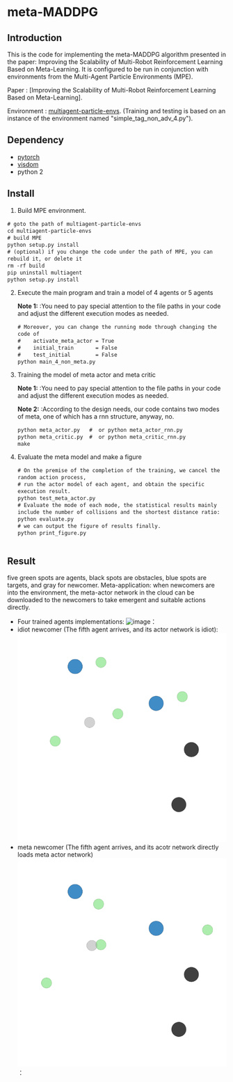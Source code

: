 # meta-MADDPG

## Introduction

This is the code for implementing the meta-MADDPG algorithm presented in the paper: Improving the Scalability of Multi-Robot
Reinforcement Learning Based on Meta-Learning. It is configured to be run in conjunction with environments from
the Multi-Agent Particle Environments (MPE).

Paper : [Improving the Scalability of Multi-Robot Reinforcement Learning Based on Meta-Learning].

Environment : [multiagent-particle-envs](https://github.com/openai/multiagent-particle-envs).
(Training and testing is based on an instance of the environment named "simple_tag_non_adv_4.py").


## Dependency

- [pytorch](https://github.com/pytorch/pytorch)
- [visdom](https://github.com/facebookresearch/visdom)
- python 2

## Install

1. Build MPE environment.
  ```Shell
  # goto the path of multiagent-particle-envs
  cd multiagent-particle-envs
  # build MPE
  python setup.py install
  # (optional) if you change the code under the path of MPE, you can rebuild it, or delete it
  rm -rf build
  pip uninstall multiagent
  python setup.py install
  ```

2. Execute the main program and train a model of 4 agents or 5 agents

   **Note 1:** :You need to pay special attention to the file paths in your code and adjust the different execution modes as needed.

    ```Shell
    # Moreover, you can change the running mode through changing the code of
    #    activate_meta_actor = True
    #    initial_train       = False
    #    test_initial        = False
    python main_4_non_meta.py
    ```

3. Training the model of meta actor and meta critic

    **Note 1:** :You need to pay special attention to the file paths in your code and adjust the different execution modes as needed.

    **Note 2:** :According to the design needs, our code contains two modes of meta, one of which has a rnn structure, anyway, no.

    ```Shell
    python meta_actor.py   #  or python meta_actor_rnn.py
    python meta_critic.py  #  or python meta_critic_rnn.py
    make
    ```

4. Evaluate the meta model and make a figure
    ```Shell
    # On the premise of the completion of the training, we cancel the random action process,
    # run the actor model of each agent, and obtain the specific execution result.
    python test_meta_actor.py
    # Evaluate the mode of each mode, the statistical results mainly include the number of collisions and the shortest distance ratio:
    python evaluate.py
    # we can output the figure of results finally.
    python print_figure.py


## Result

five green spots are agents, black spots are obstacles, blue spots are targets, and gray for newcomer.
Meta-application: when newcomers are into the environment, the meta-actor network in the cloud can be downloaded to the newcomers to take
emergent and suitable actions directly.
- Four trained agents implementations:
![image](https://github.com/liyiying/meta-MADDPG/blob/master/meta_figure/gif/test_only_agent.gif)：
- idiot newcomer (The fifth agent arrives, and its actor network is idiot):
![image](https://github.com/liyiying/meta-MADDPG/blob/master/meta_figure/gif/idiot_agent_5.gif)
- meta newcomer (The fifth agent arrives, and its acotr network directly loads meta actor network)
![image](https://github.com/liyiying/meta-MADDPG/blob/master/meta_figure/gif/meta/test_meta1200.gif)：






